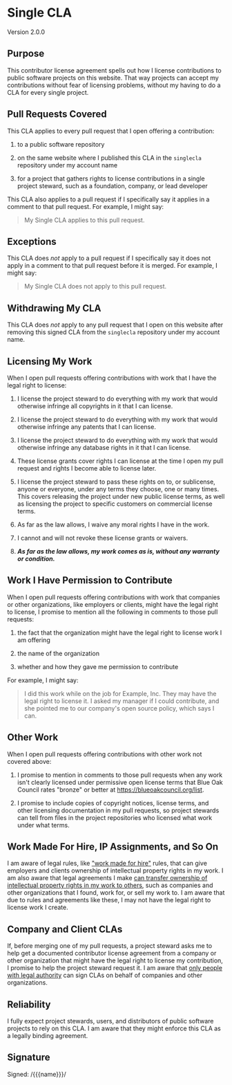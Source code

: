 # Single CLA

Version 2.0.0

## Purpose

This contributor license agreement spells out how I license contributions to public software projects on this website.  That way projects can accept my contributions without fear of licensing problems, without my having to do a CLA for every single project.

## Pull Requests Covered

This CLA applies to every pull request that I open offering a contribution:

1.  to a public software repository

2.  on the same website where I published this CLA in the `singlecla` repository under my account name

3.  for a project that gathers rights to license contributions in a single project steward, such as a foundation, company, or lead developer

This CLA also applies to a pull request if I specifically say it applies in a comment to that pull request.  For example, I might say:

> My Single CLA applies to this pull request.

## Exceptions

This CLA does _not_ apply to a pull request if I specifically say it does not apply in a comment to that pull request before it is merged.  For example, I might say:

> My Single CLA does not apply to this pull request.

## Withdrawing My CLA

This CLA does _not_ apply to any pull request that I open on this website after removing this signed CLA from the `singlecla` repository under my account name.

## Licensing My Work

When I open pull requests offering contributions with work that I have the legal right to license:

1.  I license the project steward to do everything with my work that would otherwise infringe all copyrights in it that I can license.

2.  I license the project steward to do everything with my work that would otherwise infringe any patents that I can license.

3.  I license the project steward to do everything with my work that would otherwise infringe any database rights in it that I can license.

4.  These license grants cover rights I can license at the time I open my pull request and rights I become able to license later.

5.  I license the project steward to pass these rights on to, or sublicense, anyone or everyone, under any terms they choose, one or many times.  This covers releasing the project under new public license terms, as well as licensing the project to specific customers on commercial license terms.

6.  As far as the law allows, I waive any moral rights I have in the work.

7.  I cannot and will not revoke these license grants or waivers.

8.  ***As far as the law allows, my work comes as is, without any warranty or condition.***

## Work I Have Permission to Contribute

When I open pull requests offering contributions with work that companies or other organizations, like employers or clients, might have the legal right to license, I promise to mention all the following in comments to those pull requests:

1.  the fact that the organization might have the legal right to license work I am offering

2.  the name of the organization

3.  whether and how they gave me permission to contribute

For example, I might say:

> I did this work while on the job for Example, Inc.  They may have the legal right to license it.  I asked my manager if I could contribute, and she pointed me to our company's open source policy, which says I can.

## Other Work

When I open pull requests offering contributions with other work not covered above:

1.  I promise to mention in comments to those pull requests when any work isn't clearly licensed under permissive open license terms that Blue Oak Council rates "bronze" or better at <https://blueoakcouncil.org/list>.

2.  I promise to include copies of copyright notices, license terms, and other licensing documentation in my pull requests, so project stewards can tell from files in the project repositories who licensed what work under what terms.

## Work Made For Hire, IP Assignments, and So On

I am aware of legal rules, like ["work made for hire"](https://en.wikipedia.org/wiki/Work_for_hire) rules, that can give employers and clients ownership of intellectual property rights in my work.  I am also aware that legal agreements I make [can transfer ownership of intellectual property rights in my work to others](https://en.wikipedia.org/wiki/Assignment_(law)), such as companies and other organizations that I found, work for, or sell my work to.  I am aware that due to rules and agreements like these, I may not have the legal right to license work I create.

## Company and Client CLAs

If, before merging one of my pull requests, a project steward asks me to help get a documented contributor license agreement from a company or other organization that might have the legal right to license my contribution, I promise to help the project steward request it.  I am aware that [only people with legal authority](https://en.wikipedia.org/wiki/Law_of_agency) can sign CLAs on behalf of companies and other organizations.

## Reliability

I fully expect project stewards, users, and distributors of public software projects to rely on this CLA.  I am aware that they might enforce this CLA as a legally binding agreement.

## Signature

Signed: /{{{name}}}/
